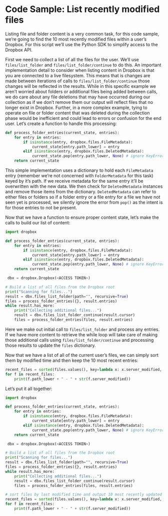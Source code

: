 # Code Sample: List recently modified files

Listing file and folder content is a very common task, for this code sample, we’re going to find the 10 most recently modified files within a user’s Dropbox. For this script we’ll use the Python SDK to simplify access to the Dropbox API.

First we need to collect a list of all the files for the user. We’ll use `files/list_folder` and `files/list_folder/continue` to do this. An important implementation detail to consider when listing content in Dropbox is that you are connected to a live filesystem. This means that is changes are made between iterations of calls to `files/list_folder/continue` those changes will be reflected in the results. While in this specific example we aren’t worried about folders or additional files being added between calls, we do care about any file deletions that may have occurred during our collection as if we don’t remove them our output will reflect files that no longer exist in Dropbox. Further, in a more complex example, tying to operate on file or folder content that was deleted during the collection phase would be inefficient and could lead to errors or confusion for the end user. Let’s create a function to handle this processing:

```python
def process_folder_entries(current_state, entries):
    for entry in entries:
        if isinstance(entry, dropbox.files.FileMetadata):
            current_state[entry.path_lower] = entry
        elif isinstance(entry, dropbox.files.DeletedMetadata):
            current_state.pop(entry.path_lower, None) # ignore KeyError if missing
    return current_state
```

This simple implementation uses a dictionary to hold each `FileMetadata` entry (remember we’re not concerned with `FolderMetadata` for this task) keyed by it’s path. If we receive metadata for the same entry it’ll be overwritten with the new data. We then check for `DeletedMetadata` instances and remove those items from the dictionary. `DeletedMetadata` can refer to either files or folders so if a folder entry or a file entry for a file we have not seen yet is processed, we silently ignore the error from `pop()` as the intent is for those entries to not be present.

Now that we have a function to ensure proper content state, let’s make the calls to build our list of content:

```python
import dropbox

def process_folder_entries(current_state, entries):
    for entry in entries:
        if isinstance(entry, dropbox.files.FileMetadata):
            current_state[entry.path_lower] = entry
        elif isinstance(entry, dropbox.files.DeletedMetadata):
            current_state.pop(entry.path_lower, None) # ignore KeyError if missing
    return current_state

 dbx = dropbox.Dropbox(<ACCESS TOKEN>)

# Build a list of all files from the Dropbox root
print("Scanning for files...")
result = dbx.files_list_folder(path="", recursive=True)
files = process_folder_entries({}, result.entries)
while result.has_more:
    print("Collecting additional files...")
    result = dbx.files_list_folder_continue(result.cursor)
    files = process_folder_entries(files, result.entries)
```

Here we make out initial call to `files/list_folder` and process any entries. If we have more content to retrieve the while loop will take care of making those additional calls using `files/list_folder/continue` and processing those results to update the `files` dictionary.

Now that we have a list of all of the current user’s files, we can simply sort them by modified time and then keep the 10 most recent entries:

```python
recent_files = sorted(files.values(), key=lambda x: x.server_modified, reverse=True)[:10]
for f in recent_files:
    print(f.path_lower + " - " + str(f.server_modified))
```

Let’s put it all together:

```python
import dropbox

def process_folder_entries(current_state, entries):
    for entry in entries:
        if isinstance(entry, dropbox.files.FileMetadata):
            current_state[entry.path_lower] = entry
        elif isinstance(entry, dropbox.files.DeletedMetadata):
            current_state.pop(entry.path_lower, None) # ignore KeyError if missing
    return current_state

 dbx = dropbox.Dropbox(<ACCESS TOKEN>)

# Build a list of all files from the Dropbox root
print("Scanning for files...")
result = dbx.files_list_folder(path="", recursive=True)
files = process_folder_entries({}, result.entries)
while result.has_more:
    print("Collecting additional files...")
    result = dbx.files_list_folder_continue(result.cursor)
    files = process_folder_entries(files, result.entries)

# sort files by last modified time and output 10 most recently updated
recent_files = sorted(files.values(), key=lambda x: x.server_modified, reverse=True)[:10]
for f in recent_files:
    print(f.path_lower + " - " + str(f.server_modified))
```